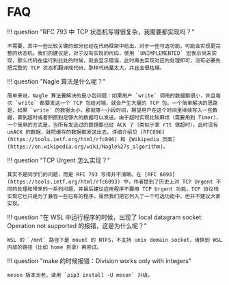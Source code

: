 # FAQ

!!! question "RFC 793 中 TCP 状态机写得很复杂，我需要都实现吗？"

    不需要，其中一些比较关键的部分已经在代码框架中给出，对于一些可选功能，可能会实现更完整的状态机。我们的建议是，对于没有实现的代码，使用 `UNIMPLEMENTED` 宏表示尚未实现，那么代码在运行到此处的时候，就会显示错误，此时再去实现对应的处理即可，没有必要先把完整的 TCP 状态机翻译成代码，那样代码量太大，并且会很枯燥。

!!! question "Nagle 算法是什么呢？"

    简单来说，Nagle 算法要解决的是小包问题：如果用户 `write` 调用的数据都很小，并且每次 `write` 都要发送一个 TCP 包给对端，就会产生大量的 TCP 包。一个简单解决的思路是，如果 `write` 的数据太小，那就等一小段时间，期望用户在这个时间里继续写入一些数据，直到超时或者积攒到足够大的数据可以发送。由于超时实现比较麻烦（需要用到 Timer），一个简单的方式是，当所有发送过的数据都已经 ACK 了（类似于拿 rtt 做超时），此时没有 unACK 的数据，就把缓存的数据都发送出去。详细介绍见 [RFC896](https://tools.ietf.org/html/rfc896) 和 [Wikipedia 页面](https://en.wikipedia.org/wiki/Nagle%27s_algorithm)。

!!! question "TCP Urgent 怎么实现？"

    其实不是同学们的问题，而是 RFC 793 写得并不清晰。在 [RFC 6093](https://tools.ietf.org/html/rfc6093) 中，作者提到了历史上对 TCP Urgent 不同的处理和带来的一系列问题，并最后建议应用程序不要用 TCP Urgent 功能，TCP 协议栈实现它也只是为了兼容一些已有的程序。虽然我们把它列入了一个可选功能中，但并不建议大家实现。

!!! question "在 WSL 中运行程序的时候，出现了 local datagram socket: Operation not supported 的报错，这是为什么呢？"

    WSL 的 `/mnt` 路径下是 mount 的 NTFS，不支持 unix domain socket，请换到 WSL 内部的路径（比如 home 目录）再尝试。

!!! question "make 的时候报错：Division works only with integers"

    meson 版本太老，请用 `pip3 install -U meson` 升级。